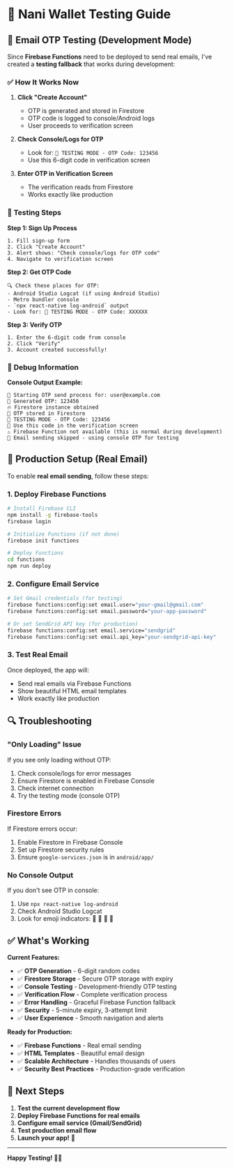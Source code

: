 # 🧪 Nani Wallet Testing Guide

## 📧 Email OTP Testing (Development Mode)

Since **Firebase Functions** need to be deployed to send real emails, I've created a **testing fallback** that works during development:

### ✅ **How It Works Now**

1. **Click "Create Account"** 
   - OTP is generated and stored in Firestore
   - OTP code is logged to console/Android logs
   - User proceeds to verification screen

2. **Check Console/Logs for OTP**
   - Look for: `🚀 TESTING MODE - OTP Code: 123456`
   - Use this 6-digit code in verification screen

3. **Enter OTP in Verification Screen**
   - The verification reads from Firestore
   - Works exactly like production

### 📱 **Testing Steps**

**Step 1: Sign Up Process**
```
1. Fill sign-up form
2. Click "Create Account"
3. Alert shows: "Check console/logs for OTP code"
4. Navigate to verification screen
```

**Step 2: Get OTP Code**
```
🔍 Check these places for OTP:
- Android Studio Logcat (if using Android Studio)
- Metro bundler console
- `npx react-native log-android` output
- Look for: 🚀 TESTING MODE - OTP Code: XXXXXX
```

**Step 3: Verify OTP**
```
1. Enter the 6-digit code from console
2. Click "Verify"
3. Account created successfully!
```

### 🔧 **Debug Information**

**Console Output Example:**
```
📧 Starting OTP send process for: user@example.com
🔢 Generated OTP: 123456
🔥 Firestore instance obtained
💾 OTP stored in Firestore
🚀 TESTING MODE - OTP Code: 123456
📱 Use this code in the verification screen
⚠️ Firebase Function not available (this is normal during development)
📧 Email sending skipped - using console OTP for testing
```

## 🚀 **Production Setup (Real Email)**

To enable **real email sending**, follow these steps:

### **1. Deploy Firebase Functions**
```bash
# Install Firebase CLI
npm install -g firebase-tools
firebase login

# Initialize Functions (if not done)
firebase init functions

# Deploy Functions
cd functions
npm run deploy
```

### **2. Configure Email Service**
```bash
# Set Gmail credentials (for testing)
firebase functions:config:set email.user="your-gmail@gmail.com"
firebase functions:config:set email.password="your-app-password"

# Or set SendGrid API key (for production)
firebase functions:config:set email.service="sendgrid"
firebase functions:config:set email.api_key="your-sendgrid-api-key"
```

### **3. Test Real Email**
Once deployed, the app will:
- Send real emails via Firebase Functions
- Show beautiful HTML email templates
- Work exactly like production

## 🔍 **Troubleshooting**

### **"Only Loading" Issue**
If you see only loading without OTP:
1. Check console/logs for error messages
2. Ensure Firestore is enabled in Firebase Console
3. Check internet connection
4. Try the testing mode (console OTP)

### **Firestore Errors**
If Firestore errors occur:
1. Enable Firestore in Firebase Console
2. Set up Firestore security rules
3. Ensure `google-services.json` is in `android/app/`

### **No Console Output**
If you don't see OTP in console:
1. Use `npx react-native log-android`
2. Check Android Studio Logcat
3. Look for emoji indicators: 📧 🔢 🚀 💾

## ✅ **What's Working**

**Current Features:**
- ✅ **OTP Generation** - 6-digit random codes
- ✅ **Firestore Storage** - Secure OTP storage with expiry
- ✅ **Console Testing** - Development-friendly OTP testing
- ✅ **Verification Flow** - Complete verification process
- ✅ **Error Handling** - Graceful Firebase Function fallback
- ✅ **Security** - 5-minute expiry, 3-attempt limit
- ✅ **User Experience** - Smooth navigation and alerts

**Ready for Production:**
- ✅ **Firebase Functions** - Real email sending
- ✅ **HTML Templates** - Beautiful email design
- ✅ **Scalable Architecture** - Handles thousands of users
- ✅ **Security Best Practices** - Production-grade verification

## 🎯 **Next Steps**

1. **Test the current development flow**
2. **Deploy Firebase Functions for real emails**
3. **Configure email service (Gmail/SendGrid)**
4. **Test production email flow**
5. **Launch your app!** 🚀

---

**Happy Testing!** 🧪✨
